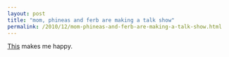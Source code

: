 ```yaml
---
layout: post
title: "mom, phineas and ferb are making a talk show"
permalink: /2010/12/mom-phineas-and-ferb-are-making-a-talk-show.html
---
```


<p><a href="http://www.wired.com/geekdad/2010/12/phineas-and-ferb-take-two-minutes-for-a-new-real-talk-show/" target="_self">This</a> makes me happy.&#0160;</p>
<p>
<object height="340" width="560">
<param name="movie" value="http://www.youtube.com/v/4DXptMoCi2E?fs=1&amp;hl=en_US&amp;hd=1" />
<param name="allowFullScreen" value="true" />
<param name="allowscriptaccess" value="always" /><embed allowfullscreen="true" allowscriptaccess="always" height="340" src="http://www.youtube.com/v/4DXptMoCi2E?fs=1&amp;hl=en_US&amp;hd=1" type="application/x-shockwave-flash" width="560" />
</object>
&#0160;</p>


